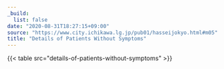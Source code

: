 ```yaml
---
_build:
  list: false
date: "2020-08-31T18:27:15+09:00"
source: "https://www.city.ichikawa.lg.jp/pub01/hasseijokyo.html#m05"
title: "Details of Patients Without Symptoms"
---
```


{{< table src="details-of-patients-without-symptoms" >}}
